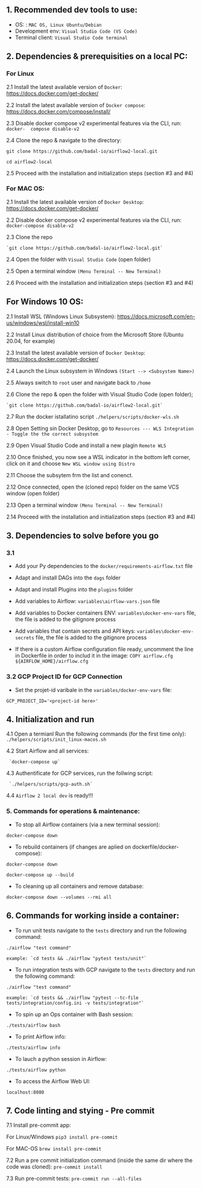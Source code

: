 
## 1. Recommended dev tools to use:

- OS: : `MAC OS, Linux Ubuntu/Debian`
- Development env: `Visual Studio Code (VS Code)`
- Terminal client: `Visual Studio Code terminal`


## 2. Dependencies & prerequisities on a local PC:
### For Linux

  2.1 Install the latest available version of `Docker`: https://docs.docker.com/get-docker/

  2.2 Install the latest available version of `Docker compose`: https://docs.docker.com/compose/install/

  2.3 Disable docker compose v2 experimental features via the CLI, run: `docker-  compose disable-v2`

  2.4 Clone the repo & navigate to the directory:

  `git clone https://github.com/badal-io/airflow2-local.git`

  `cd airflow2-local`

  2.5 Proceed with the installation and initialization steps (section #3 and #4)


### For MAC OS:

  2.1 Install the latest available version of `Docker Desktop`: https://docs.docker.com/get-docker/

  2.2 Disable docker compose v2 experimental features via the CLI, run: `docker-compose disable-v2`

  2.3 Clone the repo

    `git clone https://github.com/badal-io/airflow2-local.git`

  2.4 Open the folder with `Visual Studio Code` (open folder)

  2.5 Open a terminal window `(Menu Terminal -- New Terminal)`

  2.6 Proceed with the installation and initialization steps (section #3 and #4)


## For Windows 10 OS:

  2.1 Install WSL (Windows Linux Subsystem): https://docs.microsoft.com/en-us/windows/wsl/install-win10

  2.2 Install Linux distribution of choice from the Microsoft Store (Ubuntu 20.04, for example)

  2.3 Install the latest available version of `Docker Desktop`: https://docs.docker.com/get-docker/

  2.4 Launch the Linux subsystem in Windows `(Start --> <Subsystem Name>)`

  2.5 Always switch to `root` user and navigate back to `/home`

  2.6 Clone the repo & open the folder with Visual Studio Code (open folder);

    `git clone https://github.com/badal-io/airflow2-local.git`

  2.7 Run the docker istallatino script `./helpers/scripts/docker-wls.sh`

  2.8 Open Setting sin Docker Desktop, go to `Resources --- WLS Integration - Toggle the the correct subsystem`

  2.9 Open Visual Studio Code and install a new plagin `Remote WLS`

  2.10 Once finished, you now see a WSL indicator in the bottom left corner, click on it and choose `New WSL window using Distro`

  2.11 Choose the subsytem frm the list and conenct.

  2.12 Once connected, open the (cloned repo) folder on the same VCS window (open folder)

  2.13 Open a terminal window `(Menu Terminal -- New Terminal)`

  2.14 Proceed with the installation and initialization steps (section #3 and #4)


## 3. Dependencies to solve before you go
   ### 3.1

  - Add your Py dependencies to the `docker/requirements-airflow.txt` file

  - Adapt and install DAGs into the `dags` folder

  - Adapt and install Plugins into the `plugins` folder

  - Add variables to Airflow: `variables\airflow-vars.json` file

  - Add variables to Docker containers ENV: `variables\docker-env-vars` file, the file is added to the gitignore process

  - Add variables that contain secrets and API keys: `variables\docker-env-secrets` file, the file is added to the gitignore process

  - If there is a custom Airflow configuration file ready, uncomment the line in Dockerfile in order to includ it in the image: `COPY airflow.cfg ${AIRFLOW_HOME}/airflow.cfg`


### 3.2 GCP Project ID for GCP Connection

  - Set the projet-id varibale in the `variables/docker-env-vars` file:

   `GCP_PROJECT_ID='<project-id here>'`


## 4. Initialization and run

   4.1 Open a termianl Run the following commands (for the first time only):
    `./helpers/scripts/init_linux-macos.sh`

   4.2 Start Airflow and all services:

     `docker-compose up`

   4.3 Authentificate for GCP services, run the follwing script:

     `./helpers/scripts/gcp-auth.sh`

   4.4  `Airflow 2 local dev` is ready!!!


### 5. Commands for operations & maintenance:

  - To stop all Airflow containers (via a new terminal session):

   `docker-compose down`

  - To rebuild containers (if changes are aplied on dockerfile/docker-compose):

  `docker-compose down`

  `docker-compose up --build`

  - To cleaning up all containers and remove database:

  `docker-compose down --volumes --rmi all`


## 6. Commands for working inside a container:

  - To run unit tests navigate to the `tests` directory and run the following command:

  `./airflow "test command"`

    example: `cd tests && ./airflow "pytest tests/unit"`

  - To run integration tests with GCP navigate to the `tests` directory and run the following command:

  `./airflow "test command"`

    example: `cd tests && ./airflow "pytest --tc-file tests/integration/config.ini -v tests/integration"`

  - To spin up an Ops container with Bash session:

  `./tests/airflow bash`

  - To print Airflow info:

  `./tests/airflow info`

  - To lauch a python session in Airflow:

  `./tests/airflow python`

  - To access the Airflow Web UI:

  `localhost:8080`


## 7. Code linting and stying - Pre commit ##

   7.1 Install pre-commit app:

   For Linux/Windows `pip3 install pre-commit`

   For MAC-OS `brew install pre-commit`

   7.2 Run a pre commit initialization command (inside the same dir where the code was cloned): `pre-commit install`

   7.3 Run pre-commit tests: `pre-commit run --all-files`
